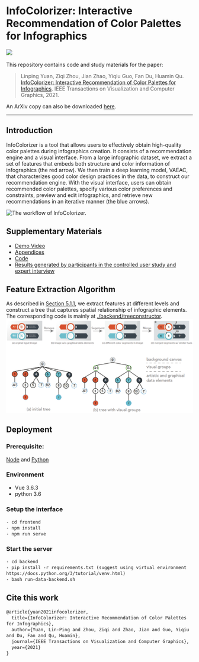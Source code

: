 # InfoColorizer: Interactive Recommendation of Color Palettes for Infographics

![](assets/teaser.png)

This repository contains code and study materials for the paper: 
>Linping Yuan, Ziqi Zhou, Jian Zhao, Yiqiu Guo, Fan Du, Huamin Qu. [InfoColorizer: Interactive Recommendation of Color Palettes for Infographics](https://ieeexplore.ieee.org/document/9444798). IEEE Transactions on Visualization and Computer Graphics, 2021. 

An ArXiv copy can also be downloaded [here](https://arxiv.org/pdf/2102.02041.pdf). 

----
## Introduction
InfoColorizer is a tool that allows users to effectively obtain high-quality color palettes during infographics creation. 
It consists of a recommendation engine and a visual interface.
From a large infographic dataset, we extract a set of features that embeds both structure and color information of infographics (the red arrow). 
We then train a deep learning model, VAEAC, that characterizes good color design practices in the data, to construct our recommendation engine. 
With the visual interface, users can obtain recommended color palettes, specify various color preferences and constraints, preview and edit infographics, 
and retrieve new recommendations in an iterative manner (the blue arrows). 

![The workflow of InfoColorizer.](assets/system_architect.png)

## Supplementary Materials 
- [Demo Video](https://youtu.be/FZvLt0AAIAI)
- [Appendices](assets/infocolorizer_appendix.pdf)
- [Code](https://github.com/yuanlinping/InfoColorizer)
- [Results generated by participants in the controlled user study and expert interview](https://bit.ly/38zinpV)

## Feature Extraction Algorithm
As described in [Section 5.1.1](https://arxiv.org/pdf/2102.02041.pdf), we extract features at different levels and construct a tree that captures spatial relationship of infographic elements. The corresponding code is mainly at [./backend/treeconstructor](backend/treeconstructor).
![](assets/feature_extraction.png)

## Deployment
### Prerequisite:
[Node](https://nodejs.org/) and [Python](https://www.python.org/)
### Environment
- Vue 3.6.3
- python 3.6
### Setup the interface 

```
- cd frontend
- npm install
- npm run serve
```

### Start the server 
```
- cd backend
- pip install -r requirements.txt (suggest using virtual environment https://docs.python.org/3/tutorial/venv.html)
- bash run-data-backend.sh
```
## Cite this work
```
@article{yuan2021infocolorizer,
  title={InfoColorizer: Interactive Recommendation of Color Palettes for Infographics},
  author={Yuan, Lin-Ping and Zhou, Ziqi and Zhao, Jian and Guo, Yiqiu and Du, Fan and Qu, Huamin},
  journal={IEEE Transactions on Visualization and Computer Graphics},
  year={2021}
}
```

